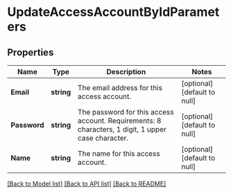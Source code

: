 # UpdateAccessAccountByIdParameters

## Properties
Name | Type | Description | Notes
------------ | ------------- | ------------- | -------------
**Email** | **string** | The email address for this access account. | [optional] [default to null]
**Password** | **string** | The password for this access account. Requirements: 8 characters, 1 digit, 1 upper case character. | [optional] [default to null]
**Name** | **string** | The name for this access account. | [optional] [default to null]

[[Back to Model list]](../README.md#documentation-for-models) [[Back to API list]](../README.md#documentation-for-api-endpoints) [[Back to README]](../README.md)


